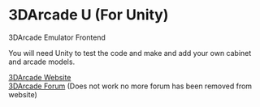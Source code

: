 # 3DArcade U (For Unity)
3DArcade Emulator Frontend

You will need Unity to test the code and make and add your own cabinet and arcade models.

[3DArcade Website](https://www.mameworld.info/3darcade)  
[3DArcade Forum](https://3darcade.000webhostapp.com/) (Does not work no more forum has been removed from website)
